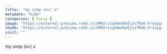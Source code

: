```yaml
---
title:  "my simp (oc) x"
metadate: "hide"
categories: [ Pussy ]
image: "https://external-preview.redd.it/4MM2rzsqVWw4kUEjxsTMa6-Fr1eyg4M14mjY3wIq7q0.jpg?auto=webp&s=82c00f403a069dc76b50d199a08fb830bdc991d7"
thumb: "https://external-preview.redd.it/4MM2rzsqVWw4kUEjxsTMa6-Fr1eyg4M14mjY3wIq7q0.jpg?width=1080&crop=smart&auto=webp&s=7e8fd77f2f20d8da7ebebbfcaf2981314d3aaeb7"
visit: ""
---
```

my simp (oc) x
